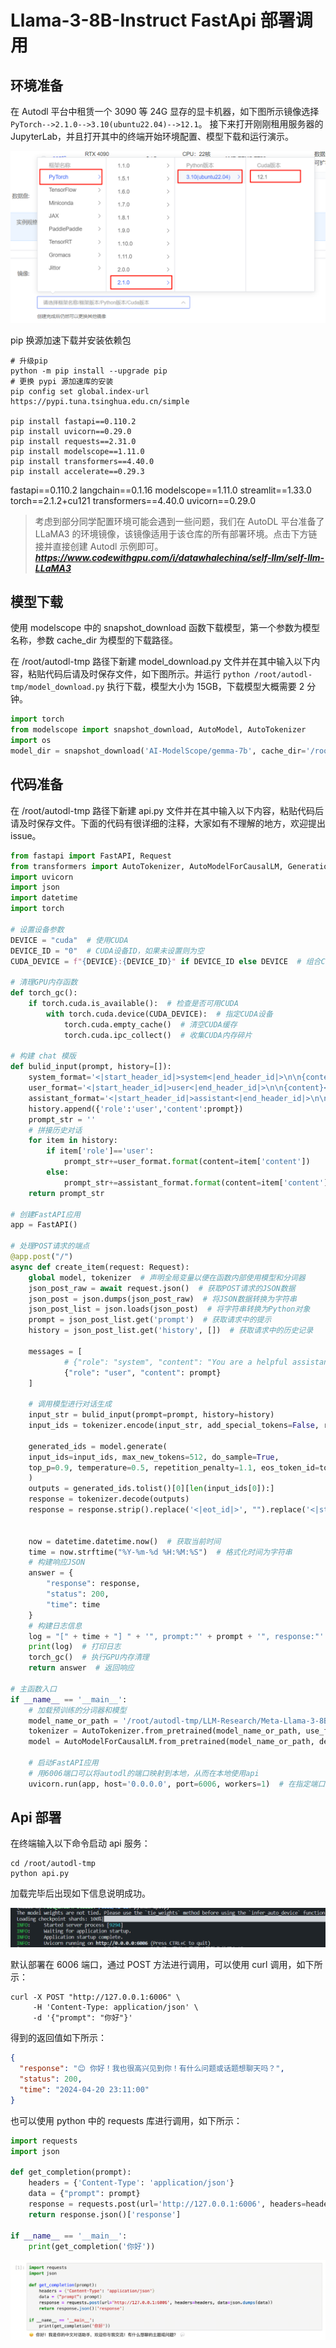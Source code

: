 # Llama-3-8B-Instruct FastApi 部署调用

## 环境准备

在 Autodl 平台中租赁一个 3090 等 24G 显存的显卡机器，如下图所示镜像选择 `PyTorch-->2.1.0-->3.10(ubuntu22.04)-->12.1`。
接下来打开刚刚租用服务器的 JupyterLab，并且打开其中的终端开始环境配置、模型下载和运行演示。

![开启机器配置选择](images/image-1.png)

pip 换源加速下载并安装依赖包

```shell
# 升级pip
python -m pip install --upgrade pip
# 更换 pypi 源加速库的安装
pip config set global.index-url https://pypi.tuna.tsinghua.edu.cn/simple

pip install fastapi==0.110.2
pip install uvicorn==0.29.0
pip install requests==2.31.0
pip install modelscope==1.11.0
pip install transformers==4.40.0
pip install accelerate==0.29.3
```

fastapi==0.110.2
langchain==0.1.16
modelscope==1.11.0
streamlit==1.33.0
torch==2.1.2+cu121
transformers==4.40.0
uvicorn==0.29.0

> 考虑到部分同学配置环境可能会遇到一些问题，我们在 AutoDL 平台准备了 LLaMA3 的环境镜像，该镜像适用于该仓库的所有部署环境。点击下方链接并直接创建 Autodl 示例即可。
> ***https://www.codewithgpu.com/i/datawhalechina/self-llm/self-llm-LLaMA3***

## 模型下载

使用 modelscope 中的 snapshot_download 函数下载模型，第一个参数为模型名称，参数 cache_dir 为模型的下载路径。

在 /root/autodl-tmp 路径下新建 model_download.py 文件并在其中输入以下内容，粘贴代码后请及时保存文件，如下图所示。并运行 `python /root/autodl-tmp/model_download.py` 执行下载，模型大小为 15GB，下载模型大概需要 2 分钟。

```python
import torch
from modelscope import snapshot_download, AutoModel, AutoTokenizer
import os
model_dir = snapshot_download('AI-ModelScope/gemma-7b', cache_dir='/root/autodl-tmp', revision='master')
```

## 代码准备

在 /root/autodl-tmp 路径下新建 api.py 文件并在其中输入以下内容，粘贴代码后请及时保存文件。下面的代码有很详细的注释，大家如有不理解的地方，欢迎提出 issue。

```python
from fastapi import FastAPI, Request
from transformers import AutoTokenizer, AutoModelForCausalLM, GenerationConfig
import uvicorn
import json
import datetime
import torch

# 设置设备参数
DEVICE = "cuda"  # 使用CUDA
DEVICE_ID = "0"  # CUDA设备ID，如果未设置则为空
CUDA_DEVICE = f"{DEVICE}:{DEVICE_ID}" if DEVICE_ID else DEVICE  # 组合CUDA设备信息

# 清理GPU内存函数
def torch_gc():
    if torch.cuda.is_available():  # 检查是否可用CUDA
        with torch.cuda.device(CUDA_DEVICE):  # 指定CUDA设备
            torch.cuda.empty_cache()  # 清空CUDA缓存
            torch.cuda.ipc_collect()  # 收集CUDA内存碎片

# 构建 chat 模版
def bulid_input(prompt, history=[]):
    system_format='<|start_header_id|>system<|end_header_id|>\n\n{content}<|eot_id|>'
    user_format='<|start_header_id|>user<|end_header_id|>\n\n{content}<|eot_id|>'
    assistant_format='<|start_header_id|>assistant<|end_header_id|>\n\n{content}<|eot_id|>\n'
    history.append({'role':'user','content':prompt})
    prompt_str = ''
    # 拼接历史对话
    for item in history:
        if item['role']=='user':
            prompt_str+=user_format.format(content=item['content'])
        else:
            prompt_str+=assistant_format.format(content=item['content'])
    return prompt_str

# 创建FastAPI应用
app = FastAPI()

# 处理POST请求的端点
@app.post("/")
async def create_item(request: Request):
    global model, tokenizer  # 声明全局变量以便在函数内部使用模型和分词器
    json_post_raw = await request.json()  # 获取POST请求的JSON数据
    json_post = json.dumps(json_post_raw)  # 将JSON数据转换为字符串
    json_post_list = json.loads(json_post)  # 将字符串转换为Python对象
    prompt = json_post_list.get('prompt')  # 获取请求中的提示
    history = json_post_list.get('history', [])  # 获取请求中的历史记录

    messages = [
            # {"role": "system", "content": "You are a helpful assistant."},
            {"role": "user", "content": prompt}
    ]

    # 调用模型进行对话生成
    input_str = bulid_input(prompt=prompt, history=history)
    input_ids = tokenizer.encode(input_str, add_special_tokens=False, return_tensors='pt').cuda()

    generated_ids = model.generate(
    input_ids=input_ids, max_new_tokens=512, do_sample=True,
    top_p=0.9, temperature=0.5, repetition_penalty=1.1, eos_token_id=tokenizer.encode('<|eot_id|>')[0]
    )
    outputs = generated_ids.tolist()[0][len(input_ids[0]):]
    response = tokenizer.decode(outputs)
    response = response.strip().replace('<|eot_id|>', "").replace('<|start_header_id|>assistant<|end_header_id|>\n\n', '').strip() # 解析 chat 模版


    now = datetime.datetime.now()  # 获取当前时间
    time = now.strftime("%Y-%m-%d %H:%M:%S")  # 格式化时间为字符串
    # 构建响应JSON
    answer = {
        "response": response,
        "status": 200,
        "time": time
    }
    # 构建日志信息
    log = "[" + time + "] " + '", prompt:"' + prompt + '", response:"' + repr(response) + '"'
    print(log)  # 打印日志
    torch_gc()  # 执行GPU内存清理
    return answer  # 返回响应

# 主函数入口
if __name__ == '__main__':
    # 加载预训练的分词器和模型
    model_name_or_path = '/root/autodl-tmp/LLM-Research/Meta-Llama-3-8B-Instruct'
    tokenizer = AutoTokenizer.from_pretrained(model_name_or_path, use_fast=False)
    model = AutoModelForCausalLM.from_pretrained(model_name_or_path, device_map="auto", torch_dtype=torch.bfloat16).cuda()

    # 启动FastAPI应用
    # 用6006端口可以将autodl的端口映射到本地，从而在本地使用api
    uvicorn.run(app, host='0.0.0.0', port=6006, workers=1)  # 在指定端口和主机上启动应用
```

## Api 部署

在终端输入以下命令启动 api 服务：

```shell
cd /root/autodl-tmp
python api.py
```

加载完毕后出现如下信息说明成功。

![Alt text](images/api_start.png)

默认部署在 6006 端口，通过 POST 方法进行调用，可以使用 curl 调用，如下所示：

```shell
curl -X POST "http://127.0.0.1:6006" \
     -H 'Content-Type: application/json' \
     -d '{"prompt": "你好"}'
```

得到的返回值如下所示：

```json
{
  "response": "😊 你好！我也很高兴见到你！有什么问题或话题想聊天吗？",
  "status": 200,
  "time": "2024-04-20 23:11:00"
}
```

也可以使用 python 中的 requests 库进行调用，如下所示：

```python
import requests
import json

def get_completion(prompt):
    headers = {'Content-Type': 'application/json'}
    data = {"prompt": prompt}
    response = requests.post(url='http://127.0.0.1:6006', headers=headers, data=json.dumps(data))
    return response.json()['response']

if __name__ == '__main__':
    print(get_completion('你好'))
```

![Alt text](images/api_resp.png)
